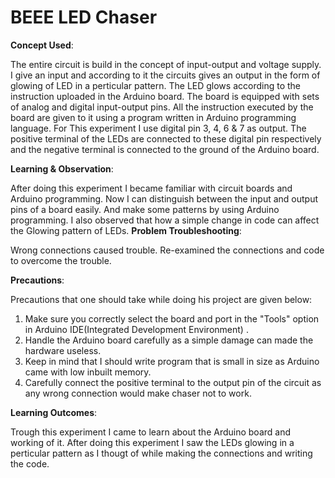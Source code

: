 # BEEE LED Chaser
**Concept Used**:

The entire circuit is build in the concept of input-output and voltage supply. I give an input and according to it the circuits gives an output in the form of glowing of LED in a perticular pattern. The LED glows according to the instruction uploaded in the Arduino board. The board is equipped with sets of analog and digital input-output pins. All the instruction executed by the board are given to it using a program written in Arduino programming language. For This experiment I use digital pin 3, 4, 6 & 7 as output. The positive terminal of the LEDs are connected to these digital pin respectively and the negative terminal is connected to the ground of the Arduino board.

**Learning & Observation**:

After doing this experiment I became familiar with circuit boards and Arduino programming. Now I can distinguish between the input and output pins of a board easily. And make some patterns by using Arduino programming. I also observed that how a simple change in code can affect the Glowing pattern of LEDs.
**Problem Troubleshooting**:

Wrong connections caused trouble. Re-examined the connections and code to overcome the trouble.

**Precautions**:

Precautions that one should take while doing his project are given below:

1. Make sure you correctly select the board and port in the "Tools" option in Arduino IDE(Integrated Development Environment) .
2. Handle the Arduino board carefully as a simple damage can made the hardware useless.
3. Keep in mind that I should write program that is small in size as Arduino came with low inbuilt memory.
4. Carefully connect the positive terminal to the output pin of the circuit as any wrong connection would make chaser not to work.

**Learning Outcomes**:

Trough this experiment I came to learn about the Arduino board and working of it. After doing this experiment I saw the LEDs glowing in a perticular pattern as I thougt of while making the connections and writing the code.
